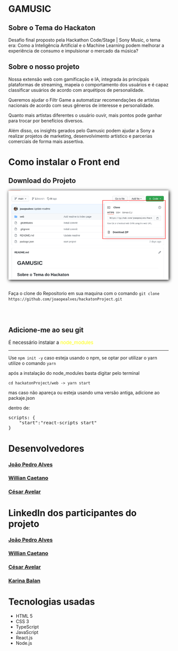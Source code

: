 # GAMUSIC

## Sobre o Tema do Hackaton

Desafio final proposto pela Hackathon Code/Stage | Sony Music, o tema era: Como a Inteligência Artificial e o Machine Learning podem melhorar a experiência de consumo e impulsionar o mercado da música?

## Sobre o nosso projeto

Nossa extensão web com gamificação e IA, integrada às principais plataformas de streaming, mapeia o comportamento dos usuários e é capaz classificar usuários de acordo com arquétipos de personalidade.

Queremos ajudar o Filtr Game a automatizar recomendações de artistas nacionais de acordo com seus gêneros de interesse e personalidade.

Quanto mais artistas diferentes o usuário ouvir, mais pontos pode ganhar para trocar por benefícios diversos.

Além disso, os insights gerados pelo Gamusic podem ajudar a Sony a realizar projetos de marketing, desenvolvimento artístico e parcerias comerciais de forma mais assertiva.

<h1> Como instalar o Front end</h1>
<h2>Download do Projeto</h2>
    <img src="gitDocs/clone_download.png" alt="" srcset="" style="box-shadow: 2px 2px 10px black">
    <br><br>
    <p>Faça o clone do Repositorio em sua maquina com o comando <code>git clone https://github.com/joaopealves/hackatonProject.git</code></p>
<br><br>
<h2><strong>Adicione-me ao seu git</strong></h2>

<p style="font-size:15px;">É necessário instalar a <span style="color: yellow; ">node_modules</span></p>
<hr>

Use <code>npm init -y</code> caso esteja usando o npm, se optar por utilizar o yarn utilize o comando <code>yarn</code>

<p>após a instalação do node_modules basta digitar pelo terminal</p>

    cd hackatonProject/web -> yarn start

mas caso não apareça ou esteja usando uma versão antiga, adicione ao packaje.json

dentro de:

<pre>scripts: {
    "start":"react-scripts start"
}</pre>

# Desenvolvedores

### [João Pedro Alves](https://github.com/joaopealves)

### [Willian Caetano](https://github.com/williancae)

### [César Avelar](https://github.com/cesarxexeu)

# LinkedIn dos participantes do projeto

### [João Pedro Alves](https://www.linkedin.com/in/joão-pedro-alves-910858163/)

### [Willian Caetano](https://www.linkedin.com/in/willian-caetano-670546185/)

### [César Avelar](https://www.linkedin.com/in/willian-caetano-670546185/)

### [Karina Balan](https://www.linkedin.com/in/karina-balan-julio-207b6299/)

# Tecnologias usadas

<ul>
    <li>HTML 5</li>
    <li>CSS 3 </li>
    <li>TypeScript</li>
    <li>JavaScript</li>
    <li>React.js</li>
    <li>Node.js</li>
</ul>
